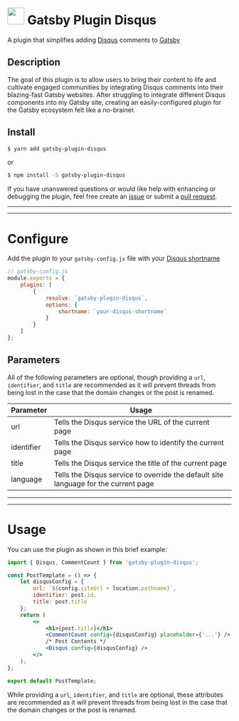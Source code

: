# <img src="https://user-images.githubusercontent.com/16360374/60153578-90677300-9799-11e9-994a-d8f932d2efe1.png" height="38"/> Gatsby Plugin Disqus

A plugin that simplifies adding [Disqus](https://disqus.com/) comments to [Gatsby](https://www.gatsbyjs.org/)

## Description

The goal of this plugin is to allow users to bring their content to life and cultivate engaged communities by integrating Disqus comments into their blazing-fast Gatsby websites. After struggling to integrate different Disqus components into my Gatsby site, creating an easily-configured plugin for the Gatsby ecosystem felt like a no-brainer.

## Install

```sh
$ yarn add gatsby-plugin-disqus
```

or

```sh
$ npm install -S gatsby-plugin-disqus
```

If you have unanswered questions or would like help with enhancing or debugging the plugin, feel free create an [issue](https://github.com/tterb/gatsby-plugin-disqus/issues/new) or submit a [pull request](https://github.com/tterb/gatsby-plugin-disqus/pulls).

---

---

# Configure

Add the plugin to your `gatsby-config.js` file with your [Disqus shortname](https://help.disqus.com/installation/whats-a-shortname)

```js
// gatsby-config.js
module.exports = {
    plugins: [
        {
            resolve: `gatsby-plugin-disqus`,
            options: {
                shortname: `your-disqus-shortname`
            }
        }
    ]
};
```

## Parameters

All of the following parameters are optional, though providing a `url`, `identifier`, and `title` are recommended as it will prevent threads from being lost in the case that the domain changes or the post is renamed.

| Parameter  | Usage                                                                               |
| ---------- | ----------------------------------------------------------------------------------- |
| url        | Tells the Disqus service the URL of the current page                                |
| identifier | Tells the Disqus service how to identify the current page                           |
| title      | Tells the Disqus service the title of the current page                              |
| language   | Tells the Disqus service to override the default site language for the current page |

---

---

# Usage

You can use the plugin as shown in this brief example:

```jsx
import { Disqus, CommentCount } from 'gatsby-plugin-disqus';

const PostTemplate = () => {
    let disqusConfig = {
        url: `${config.siteUrl + location.pathname}`,
        identifier: post.id,
        title: post.title
    };
    return (
        <>
            <h1>{post.title}</h1>
            <CommentCount config={disqusConfig} placeholder={'...'} />
            /* Post Contents */
            <Disqus config={disqusConfig} />
        </>
    );
};

export default PostTemplate;
```

While providing a `url`, `identifier`, and `title` are optional, these attributes are recommended as it will prevent threads from being lost in the case that the domain changes or the post is renamed.
